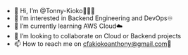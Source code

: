 - 👋 Hi, I’m @Tonny-Kioko👨🏽‍💻
- 👀 I’m interested in Backend Engineering and DevOps♾️
- 🌱 I’m currently learning AWS Cloud☁️
- 💞️ I’m looking to collaborate on Cloud or Backend projects
- 📫 How to reach me on cfakiokoanthony@gmail.com📧

<!---
Tonny-Kioko/Tonny-Kioko is a ✨ special ✨ repository because its `README.md` (this file) appears on your GitHub profile.
You can click the Preview link to take a look at your changes.
--->
